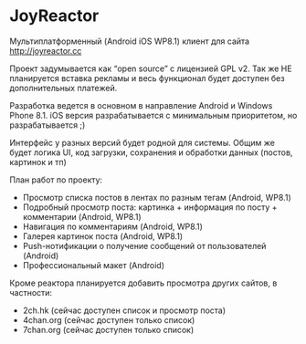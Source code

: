 JoyReactor
==========

Мультиплатформенный (Android iOS WP8.1) клиент для сайта http://joyreactor.cc

Проект задумывается как “open source” с лицензией GPL v2.
Так же НЕ планируется вставка рекламы и весь функционал будет доступен без дополнительных платежей.

Разработка ведется в основном в направление Android и Windows Phone 8.1. 
iOS версия разрабатывается с минимальным приоритетом, но разрабатывается ;)

Интерфейс у разных версий будет родной для системы. Общим же будет логика UI, код загрузки, сохранения и обработки данных (постов, картинок и тп)

План работ по проекту:
* Просмотр списка постов в лентах по разным тегам (Android, WP8.1)
* Подробный просмотр поста: картинка + информация по посту + комментарии (Android, WP8.1)
* Навигация по комментариям (Android, WP8.1)
* Галерея картинок поста (Android, WP8.1)
* Push-нотификации о получение сообщений от пользователей (Android)
* Профессиональный макет (Android)

Кроме реактора планируется добавить просмотра других сайтов, в частности:
* 2ch.hk (сейчас доступен список и просмотр поста)
* 4chan.org (сейчас доступен только список)
* 7chan.org (сейчас доступен только список)

